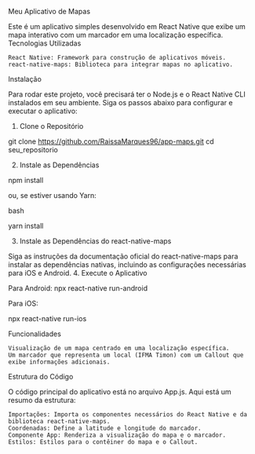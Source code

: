 Meu Aplicativo de Mapas

Este é um aplicativo simples desenvolvido em React Native que exibe um mapa interativo com um marcador em uma localização específica.
Tecnologias Utilizadas

    React Native: Framework para construção de aplicativos móveis.
    react-native-maps: Biblioteca para integrar mapas no aplicativo.

Instalação

Para rodar este projeto, você precisará ter o Node.js e o React Native CLI instalados em seu ambiente. Siga os passos abaixo para configurar e executar o aplicativo:
1. Clone o Repositório

git clone https://github.com/RaissaMarques96/app-maps.git
cd seu_repositorio

2. Instale as Dependências

npm install

ou, se estiver usando Yarn:

bash

yarn install

3. Instale as Dependências do react-native-maps

Siga as instruções da documentação oficial do react-native-maps para instalar as dependências nativas, incluindo as configurações necessárias para iOS e Android.
4. Execute o Aplicativo

Para Android:
npx react-native run-android

Para iOS:

npx react-native run-ios

Funcionalidades

    Visualização de um mapa centrado em uma localização específica.
    Um marcador que representa um local (IFMA Timon) com um Callout que exibe informações adicionais.

Estrutura do Código

O código principal do aplicativo está no arquivo App.js. Aqui está um resumo da estrutura:

    Importações: Importa os componentes necessários do React Native e da biblioteca react-native-maps.
    Coordenadas: Define a latitude e longitude do marcador.
    Componente App: Renderiza a visualização do mapa e o marcador.
    Estilos: Estilos para o contêiner do mapa e o Callout.